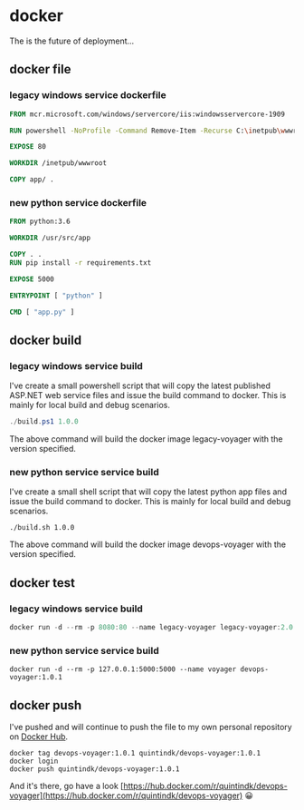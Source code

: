 # docker

The is the future of deployment...

## docker file

### legacy windows service dockerfile

```dockerfile
FROM mcr.microsoft.com/windows/servercore/iis:windowsservercore-1909

RUN powershell -NoProfile -Command Remove-Item -Recurse C:\inetpub\wwwroot\*

EXPOSE 80

WORKDIR /inetpub/wwwroot

COPY app/ .
```

### new python service dockerfile

```dockerfile
FROM python:3.6

WORKDIR /usr/src/app

COPY . .
RUN pip install -r requirements.txt

EXPOSE 5000

ENTRYPOINT [ "python" ]

CMD [ "app.py" ]
```

## docker build

### legacy windows service build

I've create a small powershell script that will copy the latest published ASP.NET web service files and issue the build command to docker. This is mainly for local build and debug scenarios.

```powershell
./build.ps1 1.0.0
```

The above command will build the docker image legacy-voyager with the version specified.

### new python service service build

I've create a small shell script that will copy the latest python app files and issue the build command to docker. This is mainly for local build and debug scenarios.

```shell
./build.sh 1.0.0
```

The above command will build the docker image devops-voyager with the version specified.

## docker test

### legacy windows service build

```powershell
docker run -d --rm -p 8080:80 --name legacy-voyager legacy-voyager:2.0.0
```

### new python service service build

```shell
docker run -d --rm -p 127.0.0.1:5000:5000 --name voyager devops-voyager:1.0.1
```

## docker push

I've pushed and will continue to push the file to my own personal repository on [Docker Hub](https://hub.docker.com/).

```shell
docker tag devops-voyager:1.0.1 quintindk/devops-voyager:1.0.1
docker login
docker push quintindk/devops-voyager:1.0.1
```

And it's there, go have a look [https://hub.docker.com/r/quintindk/devops-voyager](https://hub.docker.com/r/quintindk/devops-voyager) :grinning:
